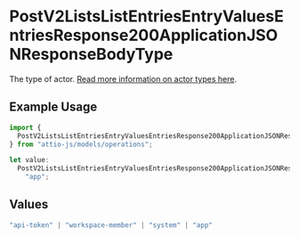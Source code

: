 # PostV2ListsListEntriesEntryValuesEntriesResponse200ApplicationJSONResponseBodyType

The type of actor. [Read more information on actor types here](/docs/actors).

## Example Usage

```typescript
import {
  PostV2ListsListEntriesEntryValuesEntriesResponse200ApplicationJSONResponseBodyType,
} from "attio-js/models/operations";

let value:
  PostV2ListsListEntriesEntryValuesEntriesResponse200ApplicationJSONResponseBodyType =
    "app";
```

## Values

```typescript
"api-token" | "workspace-member" | "system" | "app"
```